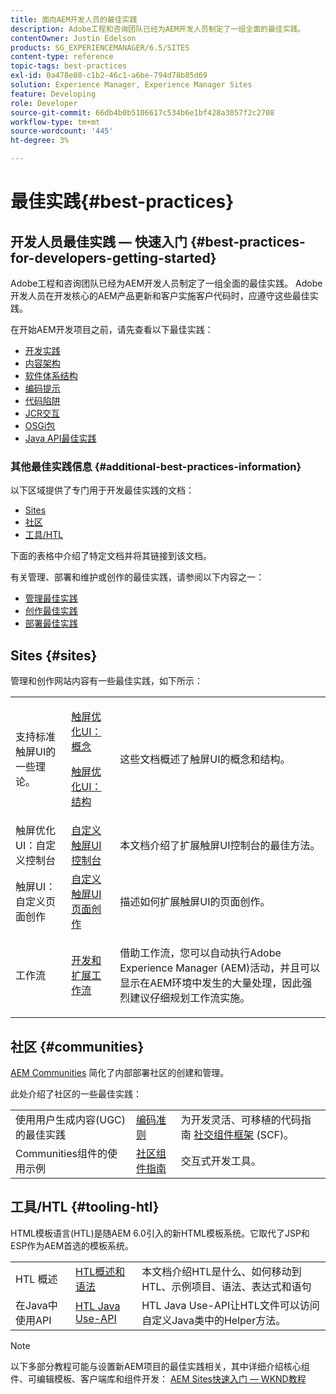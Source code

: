 ```yaml
---
title: 面向AEM开发人员的最佳实践
description: Adobe工程和咨询团队已经为AEM开发人员制定了一组全面的最佳实践。
contentOwner: Justin Edelson
products: SG_EXPERIENCEMANAGER/6.5/SITES
content-type: reference
topic-tags: best-practices
exl-id: 0a478e80-c1b2-46c1-a6be-794d78b85d69
solution: Experience Manager, Experience Manager Sites
feature: Developing
role: Developer
source-git-commit: 66db4b0b5106617c534b6e1bf428a3057f2c2708
workflow-type: tm+mt
source-wordcount: '445'
ht-degree: 3%

---
```


# 最佳实践{#best-practices}

## 开发人员最佳实践 — 快速入门 {#best-practices-for-developers-getting-started}

Adobe工程和咨询团队已经为AEM开发人员制定了一组全面的最佳实践。 Adobe开发人员在开发核心的AEM产品更新和客户实施客户代码时，应遵守这些最佳实践。

在开始AEM开发项目之前，请先查看以下最佳实践：

* [开发实践](/help/sites-developing/development-practices.md)
* [内容架构](/help/sites-developing/content-architecture.md)
* [软件体系结构](/help/sites-developing/software-architecture.md)
* [编码提示](/help/sites-developing/coding-tips.md)
* [代码陷阱](/help/sites-developing/code-pitfalls.md)
* [JCR交互](/help/sites-developing/jcr-integration.md)
* [OSGi包](/help/sites-developing/osgi-bundles.md)
* [Java API最佳实践](https://experienceleague.adobe.com/docs/experience-manager-learn/foundation/development/understand-java-api-best-practices.html)

### 其他最佳实践信息 {#additional-best-practices-information}

以下区域提供了专门用于开发最佳实践的文档：

* [Sites](#sites)
* [社区](/help/sites-developing/best-practices.md#communities)
* [工具/HTL](/help/sites-developing/best-practices.md#tooling-htl)

下面的表格中介绍了特定文档并将其链接到该文档。

有关管理、部署和维护或创作的最佳实践，请参阅以下内容之一：

* [管理最佳实践](/help/sites-administering/administer-best-practices.md)
* [创作最佳实践](/help/sites-authoring/best-practices.md)
* [部署最佳实践](/help/sites-deploying/best-practices.md)

## Sites {#sites}

管理和创作网站内容有一些最佳实践，如下所示：

<table>
 <tbody>
  <tr>
   <td>支持标准触屏UI的一些理论。</td>
   <td><p><a href="/help/sites-developing/touch-ui-concepts.md">触屏优化UI：概念</a></p> <p><a href="/help/sites-developing/touch-ui-structure.md">触屏优化UI：结构</a></p> </td>
   <td>这些文档概述了触屏UI的概念和结构。</td>
  </tr>
  <tr>
   <td>触屏优化UI：自定义控制台 </td>
   <td><a href="/help/sites-developing/customizing-consoles-touch.md">自定义触屏UI控制台</a></td>
   <td>本文档介绍了扩展触屏UI控制台的最佳方法。</td>
  </tr>
  <tr>
   <td>触屏UI：自定义页面创作</td>
   <td><a href="/help/sites-developing/customizing-page-authoring-touch.md">自定义触屏UI页面创作</a></td>
   <td>描述如何扩展触屏UI的页面创作。</td>
  </tr>
  <tr>
   <td>工作流</td>
   <td><a href="/help/sites-developing/workflows-best-practices.md">开发和扩展工作流</a></td>
   <td><p>借助工作流，您可以自动执行Adobe Experience Manager (AEM)活动，并且可以显示在AEM环境中发生的大量处理，因此强烈建议仔细规划工作流实施。</p> </td>
  </tr>
 </tbody>
</table>

## 社区 {#communities}

[AEM Communities](/help/communities/overview.md) 简化了内部部署社区的创建和管理。

此处介绍了社区的一些最佳实践：

|  |  |  |
|---|---|---|
| 使用用户生成内容(UGC)的最佳实践 | [编码准则](/help/communities/code-guide.md) | 为开发灵活、可移植的代码指南 [社交组件框架](/help/communities/scf.md) (SCF)。 |
| Communities组件的使用示例 | [社区组件指南](/help/communities/components-guide.md) | 交互式开发工具。 |

## 工具/HTL {#tooling-htl}

HTML模板语言(HTL)是随AEM 6.0引入的新HTML模板系统。它取代了JSP和ESP作为AEM首选的模板系统。

|  |  |  |
|---|---|---|
| HTL 概述 | [HTL概述和语法](https://experienceleague.adobe.com/docs/experience-manager-htl/content/overview.html) | 本文档介绍HTL是什么、如何移动到HTL、示例项目、语法、表达式和语句 |
| 在Java中使用API | [HTL Java Use-API](https://helpx.adobe.com/experience-manager/htl/using/use-api.html) | HTL Java Use-API让HTL文件可以访问自定义Java类中的Helper方法。 |

>[!NOTE]
>
>以下多部分教程可能与设置新AEM项目的最佳实践相关，其中详细介绍核心组件、可编辑模板、客户端库和组件开发：
>[AEM Sites快速入门 — WKND教程](https://helpx.adobe.com/experience-manager/kt/sites/using/getting-started-wknd-tutorial-develop.html)
